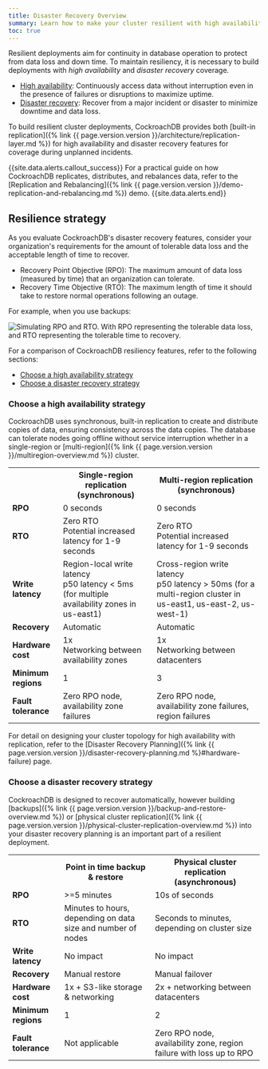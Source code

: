 ```yaml
---
title: Disaster Recovery Overview
summary: Learn how to make your cluster resilient with high availability and disaster recovery features.
toc: true
---
```


Resilient deployments aim for continuity in database operation to protect from data loss and down time. To maintain resiliency, it is necessary to build deployments with _high availability_ and _disaster recovery_ coverage.

- [High availability](#choose-a-high-availability-strategy): Continuously access data without interruption even in the presence of failures or disruptions to maximize uptime.
- [Disaster recovery](#choose-a-disaster-recovery-strategy): Recover from a major incident or disaster to minimize downtime and data loss.

To build resilient cluster deployments, CockroachDB provides both [built-in replication]({% link {{ page.version.version }}/architecture/replication-layer.md %}) for high availability and disaster recovery features for coverage during unplanned incidents.

{{site.data.alerts.callout_success}}
For a practical guide on how CockroachDB replicates, distributes, and rebalances data, refer to the [Replication and Rebalancing]({% link {{ page.version.version }}/demo-replication-and-rebalancing.md %}) demo.
{{site.data.alerts.end}}

## Resilience strategy

As you evaluate CockroachDB's disaster recovery features, consider your organization's requirements for the amount of tolerable data loss and the acceptable length of time to recover.

- Recovery Point Objective (RPO): The maximum amount of data loss (measured by time) that an organization can tolerate.
- Recovery Time Objective (RTO): The maximum length of time it should take to restore normal operations following an outage.

For example, when you use backups:

<img src="{{ 'images/v24.1/rpo-rto.png' | relative_url }}" alt="Simulating RPO and RTO. With RPO representing the tolerable data loss, and RTO representing the tolerable time to recovery." style="border:0px solid #eee;max-width:100%" />

For a comparison of CockroachDB resiliency features, refer to the following sections:

- [Choose a high availability strategy](#choose-a-high-availability-strategy)
- [Choose a disaster recovery strategy](#choose-a-disaster-recovery-strategy)

### Choose a high availability strategy

CockroachDB uses synchronous, built-in replication to create and distribute copies of data, ensuring consistency across the data copies. The database can tolerate nodes going offline without service interruption whether in a single-region or [multi-region]({% link {{ page.version.version }}/multiregion-overview.md %}) cluster.

<table class="comparison-chart">
  <tr>
    <th></th>
    <th>Single-region replication (synchronous)</th>
    <th>Multi-region replication (synchronous)</th>
  </tr>

  <tr>
    <td class="comparison-chart__feature">
      <b>RPO</b>
    </td>
    <td>0 seconds</td>
    <td>0 seconds</a></td>
  </tr>

  <tr>
    <td class="comparison-chart__feature">
      <b>RTO</b>
    </td>
    <td>Zero RTO<br>Potential increased latency for 1-9 seconds</td>
    <td>Zero RTO<br>Potential increased latency for 1-9 seconds</td>
  </tr>

  <tr>
    <td class="comparison-chart__feature">
      <b>Write latency</b>
    </td>
    <td>Region-local write latency<br>p50 latency < 5ms (for multiple availability zones in us-east1)</td>
    <td>Cross-region write latency<br>p50 latency > 50ms  (for a multi-region cluster in us-east1, us-east-2, us-west-1)</td>
  </tr>

  <tr>
    <td class="comparison-chart__feature">
      <b>Recovery</b>
    </td>
    <td>Automatic</td>
    <td>Automatic</td>
  </tr>

  <tr>
    <td class="comparison-chart__feature">
      <b>Hardware cost</b>
    </td>
    <td>1x<br>Networking between availability zones</td>
    <td>1x<br>Networking between datacenters</td>
  </tr>

  <tr>
    <td class="comparison-chart__feature">
      <b>Minimum regions</b>
    </td>
    <td>1</td>
    <td>3</td>
  </tr>

  <tr>
    <td class="comparison-chart__feature">
      <b>Fault tolerance</b>
    </td>
    <td>Zero RPO node, availability zone failures</td>
    <td>Zero RPO node, availability zone failures, region failures</td>
  </tr>

</table>

For detail on designing your cluster topology for high availability with replication, refer to the [Disaster Recovery Planning]({% link {{ page.version.version }}/disaster-recovery-planning.md %}#hardware-failure) page.

### Choose a disaster recovery strategy

CockroachDB is designed to recover automatically, however building [backups]({% link {{ page.version.version }}/backup-and-restore-overview.md %}) or [physical cluster replication]({% link {{ page.version.version }}/physical-cluster-replication-overview.md %}) into your disaster recovery planning is an important part of a resilient deployment.

<table class="comparison-chart">
  <tr>
    <th></th>
    <th>Point in time backup & restore</th>
    <th>Physical cluster replication (asynchronous)</th>
  </tr>

  <tr>
    <td class="comparison-chart__feature">
      <b>RPO</b>
    </td>
    <td>>=5 minutes</td>
    <td>10s of seconds</a></td>
  </tr>

  <tr>
    <td class="comparison-chart__feature">
      <b>RTO</b>
    </td>
    <td>Minutes to hours, depending on data size and number of nodes</td>
    <td>Seconds to minutes, depending on cluster size</td>
  </tr>

  <tr>
    <td class="comparison-chart__feature">
      <b>Write latency</b>
    </td>
    <td>No impact</td>
    <td>No impact</td>
  </tr>

  <tr>
    <td class="comparison-chart__feature">
      <b>Recovery</b>
    </td>
    <td>Manual restore</td>
    <td>Manual failover</td>
  </tr>

  <tr>
    <td class="comparison-chart__feature">
      <b>Hardware cost</b>
    </td>
    <td>1x + S3-like storage & networking</td>
    <td>2x + networking between datacenters</td>
  </tr>

  <tr>
    <td class="comparison-chart__feature">
      <b>Minimum regions</b>
    </td>
    <td>1</td>
    <td>2</td>
  </tr>

  <tr>
    <td class="comparison-chart__feature">
      <b>Fault tolerance</b>
    </td>
    <td>Not applicable</td>
    <td>Zero RPO node, availability zone, region failure with loss up to RPO</td>
  </tr>

</table>
